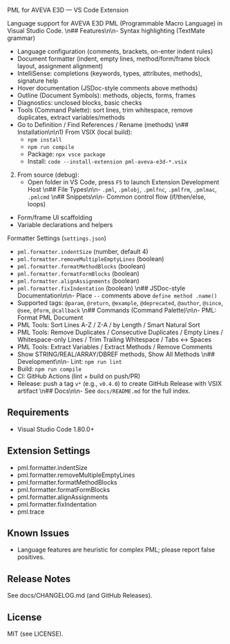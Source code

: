 PML for AVEVA E3D — VS Code Extension

Language support for AVEVA E3D PML (Programmable Macro Language) in Visual Studio Code.
\n## Features\n\n- Syntax highlighting (TextMate grammar)
- Language configuration (comments, brackets, on-enter indent rules)
- Document formatter (indent, empty lines, method/form/frame block layout, assignment alignment)
- IntelliSense: completions (keywords, types, attributes, methods), signature help
- Hover documentation (JSDoc-style comments above methods)
- Outline (Document Symbols): methods, objects, forms, frames
- Diagnostics: unclosed blocks, basic checks
- Tools (Command Palette): sort lines, trim whitespace, remove duplicates, extract variables/methods
- Go to Definition / Find References / Rename (methods)
\n## Installation\n\n1) From VSIX (local build):
   - `npm install`
   - `npm run compile`
   - Package: `npx vsce package`
   - Install: `code --install-extension pml-aveva-e3d-*.vsix`

2) From source (debug):
   - Open folder in VS Code, press `F5` to launch Extension Development Host
\n## File Types\n\n- `.pml`, `.pmlobj`, `.pmlfnc`, `.pmlfrm`, `.pmlmac`, `.pmlcmd`
\n## Snippets\n\n- Common control flow (if/then/else, loops)
- Form/frame UI scaffolding
- Variable declarations and helpers

Formatter Settings (`settings.json`)
- `pml.formatter.indentSize` (number, default 4)
- `pml.formatter.removeMultipleEmptyLines` (boolean)
- `pml.formatter.formatMethodBlocks` (boolean)
- `pml.formatter.formatFormBlocks` (boolean)
- `pml.formatter.alignAssignments` (boolean)
- `pml.formatter.fixIndentation` (boolean)
\n## JSDoc-style Documentation\n\n- Place `--` comments above `define method .name()`
- Supported tags: `@param`, `@return`, `@example`, `@deprecated`, `@author`, `@since`, `@see`, `@form`, `@callback`
\n## Commands (Command Palette)\n\n- PML: Format PML Document
- PML Tools: Sort Lines A-Z / Z-A / by Length / Smart Natural Sort
- PML Tools: Remove Duplicates / Consecutive Duplicates / Empty Lines / Whitespace-only Lines / Trim Trailing Whitespace / Tabs ↔ Spaces
- PML Tools: Extract Variables / Extract Methods / Remove Comments
- Show STRING/REAL/ARRAY/DBREF methods, Show All Methods
\n## Development\n\n- Lint: `npm run lint`
- Build: `npm run compile`
- CI: GitHub Actions (lint + build on push/PR)
- Release: push a tag `v*` (e.g., `v0.4.0`) to create GitHub Release with VSIX artifact
\n## Docs\n\n- See `docs/README.md` for the full index.


## Requirements
- Visual Studio Code 1.80.0+

## Extension Settings
- pml.formatter.indentSize
- pml.formatter.removeMultipleEmptyLines
- pml.formatter.formatMethodBlocks
- pml.formatter.formatFormBlocks
- pml.formatter.alignAssignments
- pml.formatter.fixIndentation
- pml.trace

## Known Issues
- Language features are heuristic for complex PML; please report false positives.

## Release Notes
See docs/CHANGELOG.md (and GitHub Releases).

## License
MIT (see LICENSE).


